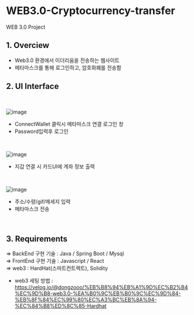 # WEB3.0-Cryptocurrency-transfer
WEB 3.0 Project

## 1. Overciew
- Web3.0 환경에서 이더리움을 전송하는 웹사이트
- 메타마스크를 통해 로그인하고, 암호화폐를 전송함

## 2. UI Interface
<br>

![image](https://user-images.githubusercontent.com/40832965/187368151-e9000d10-7234-4e71-ba4a-ab29a82f84c7.png)
<br>
- ConnectWallet 클릭시 메타마스크 연결 로그인 창
- Password입력후 로그인


<br>

![image](https://user-images.githubusercontent.com/40832965/187368327-f932c287-60e0-488b-a086-5c21917a4bc0.png)
<br>
- 지갑 연결 시 카드UI에 계좌 정보 출력

<br>

![image](https://user-images.githubusercontent.com/40832965/187368406-afbb5b28-f009-436c-8fdd-bdbe987b1a4a.png)
<br>

- 주소/수량/gif/메세지 입력
- 메타마스크 전송

<br>

## 3. Requirements



 => BackEnd 구현 기술 : Java / Spring Boot / Mysql <br>
 => FrontEnd 구현 기술 : Javascript / React <br>
 => web3 : HardHat(스마트컨트렉트), Solidity
 * web3 세팅 방법 : https://velog.io/@dongzooo/%EB%B8%94%EB%A1%9D%EC%B2%B4%EC%9D%B8-web3.0-%EA%B0%9C%EB%B0%9C%EC%9D%84-%EB%8F%84%EC%99%80%EC%A3%BC%EB%8A%94-%EC%84%B8%ED%8C%85-Hardhat
